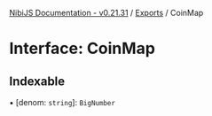 [NibiJS Documentation - v0.21.31](../intro.md) / [Exports](../modules.md) / CoinMap

# Interface: CoinMap

## Indexable

▪ [denom: `string`]: `BigNumber`
